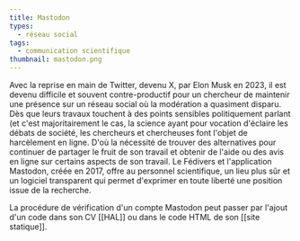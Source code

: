 ```yaml
---
title: Mastodon
types:
  - réseau social
tags:
  - communication scientifique
thumbnail: mastodon.png
---
```


Avec la reprise en main de Twitter, devenu X, par Elon Musk en 2023, il est devenu difficile et souvent contre-productif pour un chercheur de maintenir une présence sur un réseau social où la modération a quasiment disparu. Dès que leurs travaux touchent à des points sensibles politiquement parlant (et c'est majoritairement le cas, la science ayant pour vocation d'éclaire les débats de société, les chercheurs et chercheuses font l'objet de harcèlement en ligne. 
D'où la nécessité de trouver des alternatives pour continuer de partager le fruit de son travail et obtenir de l'aide ou des avis en ligne sur certains aspects de son travail. Le Fédivers et l'application Mastodon, créée en 2017, offre au personnel scientifique, un lieu plus sûr et un logiciel transparent qui permet d'exprimer en toute liberté une position issue de la recherche. 

La procédure de vérification d'un compte Mastodon peut passer par l'ajout d'un code dans son CV [[HAL]] ou dans le code HTML de son [[site statique]].
